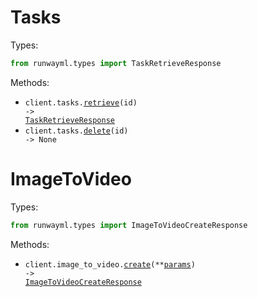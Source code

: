 # Tasks

Types:

```python
from runwayml.types import TaskRetrieveResponse
```

Methods:

- <code title="get /v1/tasks/{id}">client.tasks.<a href="./src/runwayml/resources/tasks.py">retrieve</a>(id) -> <a href="./src/runwayml/types/task_retrieve_response.py">TaskRetrieveResponse</a></code>
- <code title="delete /v1/tasks/{id}">client.tasks.<a href="./src/runwayml/resources/tasks.py">delete</a>(id) -> None</code>

# ImageToVideo

Types:

```python
from runwayml.types import ImageToVideoCreateResponse
```

Methods:

- <code title="post /v1/image_to_video">client.image_to_video.<a href="./src/runwayml/resources/image_to_video.py">create</a>(\*\*<a href="src/runwayml/types/image_to_video_create_params.py">params</a>) -> <a href="./src/runwayml/types/image_to_video_create_response.py">ImageToVideoCreateResponse</a></code>
